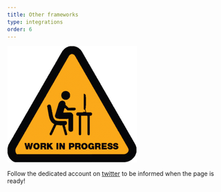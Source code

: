 ```yaml
---
title: Other frameworks
type: integrations
order: 6
---
```


![](../../images/coming-soon/Work_In_Progress-300x269.png)


Follow the dedicated account on [twitter](https://twitter.com/bricoi1) to be informed when the page is ready! 

